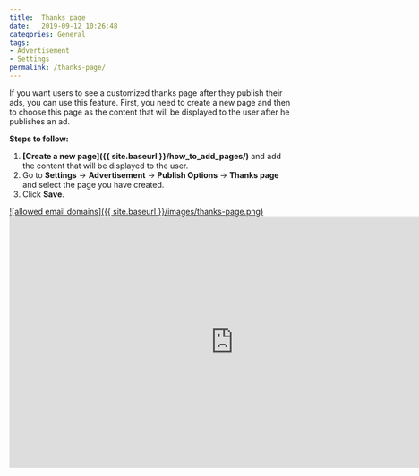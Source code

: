 ```yaml
---
title:  Thanks page
date:   2019-09-12 10:26:48
categories: General
tags: 
- Advertisement
- Settings
permalink: /thanks-page/
---
```

If you want users to see a customized thanks page after they publish their ads, you can use this feature. First, you need to create a new page and then to choose this page as the content that will be displayed to the user after he publishes an ad.

**Steps to follow:**

1. **[Create a new page]({{ site.baseurl }}/how_to_add_pages/)** and add the content that will be displayed to the user.
2. Go to **Settings** -> **Advertisement** -> **Publish Options** -> **Thanks page** and select the page you have created.
3. Click **Save**.

<a href="{{ site.baseurl }}/images/thanks-page.png" class="thumbnail gallery-item" data-gallery>
![allowed email domains]({{ site.baseurl }}/images/thanks-page.png)
</a>

<iframe width="800" height="450" src="https://www.youtube.com/embed/iEngOIbIQu0" frameborder="0" allowfullscreen></iframe>
